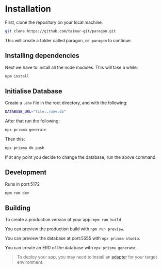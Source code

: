 # Installation

First, clone the repository on your local machine.

```bash
git clone https://github.com/taimur-git/paragon.git
```

This will create a folder called paragon, `cd paragon` to continue.

## Installing dependencies

Next we have to install all the node modules. This will take a while.

```bash
npm install
```

## Initialise Database

Create a `.env` file in the root directory, and with the following:

```bash
DATABASE_URL="file:./dev.db"
```
After that run the following:

```bash
npx prisma generate
```

Then this:

```bash
npx prisma db push
```

If at any point you decide to change the database, run the above command.

## Development

Runs in port:5172

```bash
npm run dev
```

## Building

To create a production version of your app: `npm run build`

You can preview the production build with `npm run preview`.

You can preview the database at port:5555 with `npx prisma studio`.

You can create an ERD of the database with `npx prisma generate`.

> To deploy your app, you may need to install an [adapter](https://kit.svelte.dev/docs/adapters) for your target environment.